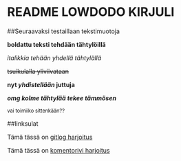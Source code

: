 # README LOWDODO KIRJULI


##Seuraavaksi testaillaan tekstimuotoja


**boldattu teksti tehdään tähtylöillä**

*italikkia tehään yhdellä tähtylällä*


~~tsuikulalla yliviivataan~~

**nyt _yhdistellään_ juttuja**

***omg kolme tähtylää tekee tämmösen***

<sub>vai toimiiko sittenkään??</sub>


##linksulat

Tämä tässä on [gitlog harjoitus](https://github.com/lowdodo/ot-harjoitustyo/blob/master/laskarit/viikko1/gitlog.txt)

Tämä tässä on [komentorivi harjoitus](https://github.com/lowdodo/ot-harjoitustyo/blob/master/laskarit/viikko1/komentorivi.txt)

